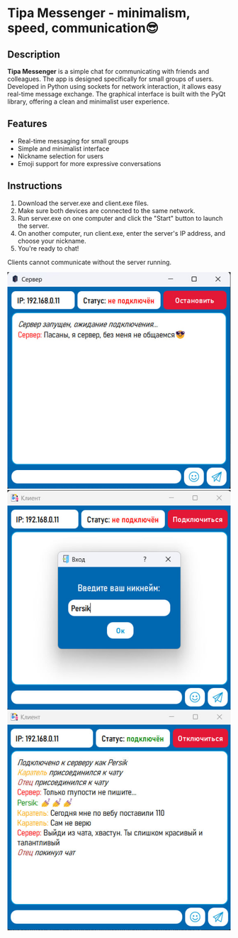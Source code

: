 # Tipa Messenger - minimalism, speed, communication😎

## Description
**Tipa Messenger** is a simple chat for communicating with friends and colleagues. The app is designed specifically for small groups of users. Developed in Python using sockets for network interaction, it allows easy real-time message exchange. The graphical interface is built with the PyQt library, offering a clean and minimalist user experience.

## Features
- Real-time messaging for small groups
- Simple and minimalist interface
- Nickname selection for users
- Emoji support for more expressive conversations

## Instructions 

1. Download the server.exe and client.exe files.
2. Make sure both devices are connected to the same network.
3. Run server.exe on one computer and click the "Start" button to launch the server.
4. On another computer, run client.exe, enter the server's IP address, and choose your nickname.
5. You're ready to chat!

Clients cannot communicate without the server running.

![App Screenshot](image/scr1.jpg)
![App Screenshot](image/scr2.jpg)
![App Screenshot](image/scr3.jpg)
